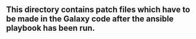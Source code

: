 ## This directory contains patch files which have to be made in the Galaxy code after the ansible playbook has been run.
